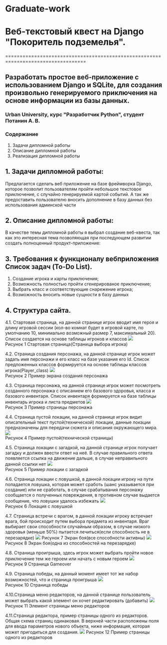 # Graduate-work

# Веб-текстовый квест на Django "Покоритель подземелья".
==================================================================================
## Разработать простое веб-приложение с использованием Django и SQLite, для создания произвольно генерируемого приключения на основе информации из базы данных.

### Urban University, курс "Разработчик Python", студент Потанин А. В. 

### Содержание

1. Задачи дипломной работы
2. Описание дипломной работы
3. Реализация дипломной работы


## 1. Задачи дипломной работы:
   Предлагается сделать веб приложение на базе фреймворка Django, которое позволит пользователям пройти небольшое текстовое приключение, с случайно генерируемой картой событий. А так же предоставить пользователю вносить дополнение в базу данных без использования админской части

## 2. Описание дипломной работы:
  В качестве темы дипломной работы я выбрал создание веб-квеста, так как это интересная тема позволяющая при последующем развитии создать полноценный продукт-приложение:
  
## 3. Требования к функционалу вебприложения Список задач (To-Do List).

 1. Создание игрока и карты приключения;
  2. Возможность полностью пройти сгенерированое приключение;
  3. Выбрать класс и соответствующие снарежение игрока;
  4. Возможность вносить новые сущности в базу данных

## 4. Структура сайта.
   
  4.1. Стартовая страница, на данной странице игрок вводит имя героя и длину игровой сессии (кол-во комнат будет в игровой карте, по умолчанию 10, минимально возможный размер 7, максимальный 20). Список создается на основе таблицы игроков и классов
   ![](https://github.com/Lienar/Final4/blob/main/Pic/Enter.png)  
   Рисунок 1 Стартовая страница(Страница выбора игрока)
   
  4.2. Страница создания персонажа, на данной странице игрок может задать имя персонажи и его класс на базе указания его Id. Список предложенных классов формируется на основе таблицы классов игрока(Player_class)
   ![](https://github.com/Lienar/Final4/blob/main/Pic/Create_player.png)  
   Рисунок 2 Пример  экрана создания персонажа
   
  4.3. Страница персонажа, на данной странице игрок может посмотреть созданного персонажа с описанием его базового здоровья, класса и базового инвентаря. Список инвентаря формируется на базе таблицы инвентарь игрока и листа предметов 
   ![](https://github.com/Lienar/Final4/blob/main/Pic/Player.png)  
   Рисунок 3 Пример страницы персонажа
   
  4.4. Страница пустой локации, на данной странице игрок видит описательный текст пустой(технической) локации, данные локации предназначены для передачи сюжета и описания окружающего мира.
    ![](https://github.com/Lienar/Final4/blob/main/Pic/Dungeon_enter.png)  
    Рисунок 4 Пример пустой(технической страницы)
    
  4.5. Страница локации с загадкой, на данной странице игрок получает загадку и должен ввести ответ на неё. В случае правильного ответа появляется ссылка на движение дальше, в случае неправильного данной ссылки нет
   ![](https://github.com/Lienar/Final4/blob/main/Pic/Riddle.png)  
   Рисунок 5 Пример локации с загадкой
   
  4.6. Страница локации с ловушкой, в данной локации игроку на пути попадается ловушка, которая может сработь (шанс указывается при создание) или не сработать, в случае срабатывания персонажу сообщается о полученных повреждения, в противном случае выдается сообщение, что ловушки удалось избежать
   ![](https://github.com/Lienar/Final4/blob/main/Pic/Trap.png)  
   Рисунок 6 Локация с ловушкой
   
  4.7. Страница встречи с врагом, в данной локации игроку встречает врага, бой происходит путем выбора предмета из инвентаря. Враг выбирает свои способности случайным образом, в случае низкого здоровья (меньше 50%) пытается лечиться(если способность не в перезарядке)
   ![](https://github.com/Lienar/Final4/blob/main/Pic/Battle1.png)
   Рисунок 7 Экран боя(все способности активны)
   ![](https://github.com/Lienar/Final4/blob/main/Pic/Battle2.png)
   Рисунок 8 Экран боя(одна из  способностей на перезарядке)
   
  4.8. Страница проигрыша, здесь игрок может выбрать пройти новое приключение тем же героем или начать с новым героем
   ![](https://github.com/Lienar/Final4/blob/main/Pic/Lose.png)  
   Рисунок 9 Страница Gameover
   
  4.9. Страница победы, на данный момент имеет тот же набор возможностей, что и страница проигрыша
   ![](https://github.com/Lienar/Final4/blob/main/Pic/Win.png)  
   Рисунок 10 Страница победы
   
  4.10.Страница меню редакторов, на данной странице пользователь может выбрать какой элемент он хочет редактировать (добавить)
  ![](https://github.com/Lienar/Final4/blob/main/Pic/Red_menu.png)  
  Рисунок 11 Элемент страницы меню редакторов
  
  4.11.Страница редактора, пример страницы одного из редакторов. Общая схема страниц одинаковая. В верхней части расположены поля для ввода параметров нового объекта, ниже информация, которая может пригодиться для создания.
  ![](https://github.com/Lienar/Final4/blob/main/Pic/Red.png) 
  Рисунок 12 Пример страницы одного из редакторов
